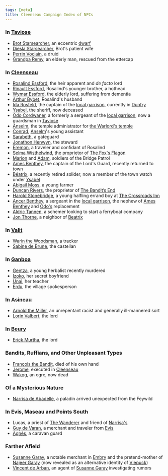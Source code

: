 ```yaml
---
tags: [meta]
title: Cleenseau Campaign Index of NPCs
---
```

### In [Taviose](<../../gazetteer/greater-sembara/sembara/barony-of-aveil/cleenseau-region/taviose.md>)

* [Brot Starsearcher](<../../people/dwarves/brot-starsearcher.md>), an eccentric [dwarf](<../../species/children-of-the-embodied-gods/dwarves/dwarves.md>)
* [Diesla Starsearcher](<../../people/dwarves/diesla-starsearcher.md>), Brot's patient wife
* [Perrin Voclain](<../../people/sembarans/perrin-voclain.md>), a druid
* [Grandpa Remy](<../../people/sembarans/grandpa-remy.md>), an elderly man, rescued from the ettercap

### In [Cleenseau](<../../gazetteer/greater-sembara/sembara/barony-of-aveil/cleenseau-region/cleenseau/cleenseau.md>)

* [Rosalind Essford](<../../people/sembarans/rosalind-essford.md>), the heir apparent and *de facto* lord
* [Rinault Essford](<../../people/sembarans/rinault-essford.md>), Rosalind's younger brother, a hothead
* [Wymar Essford](<../../people/sembarans/wymar-essford.md>), the elderly lord, suffering from dementia
* [Arthur Bybet](<../../people/sembarans/arthur-bybet.md>), Rosalind's husband
* [Ida Rosfeld](<../../people/sembarans/ida-rosfeld.md>), the captain of the [local garrison](<../../groups/sembaran-army/army-garrison-of-cleenseau.md>), currently in [Dunfry](<../../gazetteer/greater-sembara/sembara/western-marches/dunfry.md>)
* [Ysabel](<../../people/sembarans/ysabel.md>), the sheriff, now deceased
* [Odo Cordwaner](<../../people/sembarans/odo-cordwaner.md>), a formerly a sergeant of the [local garrison](<../../groups/sembaran-army/army-garrison-of-cleenseau.md>), now a guardsman in [Taviose](<../../gazetteer/greater-sembara/sembara/barony-of-aveil/cleenseau-region/taviose.md>)
* [Anselm](<../../people/sembarans/anselm.md>), the temple administrator for [the Warlord's temple](<../../gazetteer/greater-sembara/sembara/barony-of-aveil/cleenseau-region/cleenseau/temple-of-the-warlord-in-cleenseau.md>)
* [Conrad](<../../people/sembarans/conrad.md>), [Anselm](<../../people/sembarans/anselm.md>)'s young assistant
* [Sarabeth](<../../people/sembarans/sarabeth.md>), a gateguard
* [Jonathon Henwyn](<../../people/sembarans/jonathon-henwyn.md>), the steward
* [Eremon](<../../people/sembarans/eremon.md>), a traveler and confidant of Rosalind
* [Selma Wisthelwind](<../../people/sembarans/selma-wisthelwind.md>), the proprietor of [The Fox's Flagon](<../../gazetteer/greater-sembara/sembara/barony-of-aveil/cleenseau-region/cleenseau/the-fox-s-flagon.md>)
* [Marion](<../../people/sembarans/marion-of-cleenseau.md>) and [Adam](<../../people/sembarans/adam-of-cleenseau.md>), soldiers of the Bridge Patrol
* [Ames Benthey](<../../people/sembarans/ames-benthey.md>), the captain of the Lord's Guard, recently returned to town
* [Béatrix](<../../people/sembarans/beatrix-of-cleenseau.md>), a recently retired solider, now a member of the town watch under [Ysabel](<../../people/sembarans/ysabel.md>)
* [Abigail Moss](<../../people/sembarans/abigail-moss.md>), a young farmer
* [Duncan Rivers](<../../people/sembarans/duncan-rivers.md>), the proprietor of [The Bandit’s End](<../../gazetteer/greater-sembara/sembara/barony-of-aveil/cleenseau-region/cleenseau/the-bandits-end.md>)
* [Harold Stonebridge](<../../people/halflings/harold-stonebridge.md>), a young halfling errand boy at [The Crossroads Inn](<../../gazetteer/greater-sembara/sembara/barony-of-aveil/cleenseau-region/cleenseau/the-crossroads-inn.md>)
* [Ancer Benthey](<../../people/sembarans/ancer-benthey.md>), a sergeant in the [local garrison](<../../groups/sembaran-army/army-garrison-of-cleenseau.md>), the nephew of [Ames Benthey](<../../people/sembarans/ames-benthey.md>) and [Odo's](<../../people/sembarans/odo-cordwaner.md>) replacement
* [Aldric Tannen](<../../people/sembarans/aldric-tannen.md>), a schemer looking to start a ferryboat company
* [Jon Thorne](<../../people/sembarans/jon-thorne.md>), a neighbor of [Beatrix](<../../people/sembarans/beatrix-of-cleenseau.md>)
### In [Valit](<../../gazetteer/greater-sembara/sembara/barony-of-aveil/cleenseau-region/valit.md>)

* [Warin the Woodsman](<../../people/sembarans/warin-the-woodsman.md>), a tracker
* [Sabine de Brune](<../../people/sembarans/sabine-de-brune.md>), the castellan
### In [Ganboa](<../../gazetteer/greater-sembara/sembara/barony-of-aveil/cleenseau-region/ganboa.md>)

* [Gentza](<../../people/lizardfolk/gentza.md>), a young herbalist recently murdered
* [Izoko](<../../people/lizardfolk/izoko.md>), her secret boyfriend
* [Unai](<../../people/lizardfolk/unai.md>), her teacher
* [Erdu](<../../people/lizardfolk/erdu.md>), the village spokesperson
### In [Asineau](<../../gazetteer/greater-sembara/sembara/barony-of-aveil/cleenseau-region/asineau.md>)

* [Arnold the Miller](<../../people/sembarans/arnold-the-miller.md>), an unrepentant racist and generally ill-mannered sort
* [Lorin Valbert](<../../people/sembarans/lorin-valbert.md>), the lord
### In [Beury](<../../gazetteer/greater-sembara/sembara/barony-of-aveil/cleenseau-region/beury.md>)

* [Erick Murtha](<../../people/sembarans/erick-murtha.md>), the lord
### Bandits, Ruffians, and Other Unpleasant Types

* [François the Bandit](<../../people/sembarans/francois-the-bandit.md>), died of his own hand
* [Jerome](<../../people/sembarans/jerome.md>), executed in [Cleenseau](<../../gazetteer/greater-sembara/sembara/barony-of-aveil/cleenseau-region/cleenseau/cleenseau.md>)
* [Wakog](<../../people/other-nonhumans/wakog.md>), an ogre, now dead

### Of a Mysterious Nature

* [Narrisa de Abadelle](<../../people/sembarans/narrisa-de-abadelle.md>), a paladin arrived unexpected from the Feywild
### In Evis, Maseau and Points South

* Lucas, a priest of [The Wanderer](<../../cosmology/gods/incorporeal-gods/mos-numena/the-wanderer.md>) and friend of [Narrisa's](<../../people/sembarans/narrisa-de-abadelle.md>)
* [Guy de Varan](<../../people/sembarans/guy-de-varan.md>), a merchant and traveler from [Evis](<../../gazetteer/greater-sembara/duchy-of-maseau/evis.md>)
* [Agnés](<../../people/sembarans/agnes-of-evis.md>), a caravan guard

### Farther Afield

* [Susanne Garay](<../../people/sembarans/susanne-garay.md>), a notable merchant in [Embry](<../../gazetteer/greater-sembara/sembara/heartlands/embry.md>) and the pretend-mother of [Najeer Garay](<../../people/pcs/cleenseau/viepuck.md>) (now revealed as an alternative identity of [Viepuck](<../../people/pcs/cleenseau/viepuck.md>))
* [Vincent de Arban](<../../people/sembarans/vincent-de-arban.md>), an agent of [Susanne Garay](<../../people/sembarans/susanne-garay.md>) investigating rumors